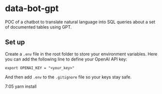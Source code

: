 # data-bot-gpt
POC of a chatbot to translate natural language into SQL queries about a set of documented tables using GPT.

## Set up

Create a `.env` file in the root folder to store your environment variables. Here you can add the following line to define your OpenAI API key:

```
export OPENAI_KEY = "<your_key>"
```

And then add `.env` to the `.gitignore` file so your keys stay safe.

7:05 yarn install